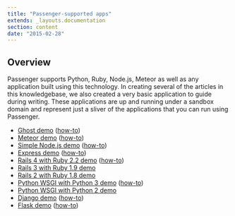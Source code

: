 ```yaml
---
title: "Passenger-supported apps"
extends: _layouts.documentation
section: content
date: "2015-02-28"
---
```


## Overview

Passenger supports Python, Ruby, Node.js, Meteor as well as any application built using this technology. In creating several of the articles in this knowledgebase, we also created a very basic application to guide during writing. These applications are up and running under a sandbox domain and represent just a sliver of the applications that you can run using Passenger.

- [Ghost demo](http://ghost.sandbox.apiscp.com/) ([how-to](/docs/guides/installing-ghost/))
- [Meteor demo](http://meteor.sandbox.apiscp.com/) ([how-to](/docs/guides/running-meteor/))
- [Simple Node.js demo](http://node.sandbox.apiscp.com/) ([how-to](/docs/guides/running-node-js/))
- [Express demo](http://express.sandbox.apiscp.com/) ([how-to](/docs/guides/installing-express/))
- [Rails 4 with Ruby 2.2 demo](http://rails4.sandbox.apiscp.com/) ([how-to](/docs/ruby/setting-rails-passenger/))
- [Rails 3 with Ruby 1.9 demo](http://rails3.sandbox.apiscp.com/)
- [Rails 2 with Ruby 1.8 demo](http://rails2.sandbox.apiscp.com/)
- [Python WSGI with Python 3 demo](http://py3.sandbox.apiscp.com/) ([how-to](/docs/python/using-wsgi/))
- [Python WSGI with Python 2 demo](http://py2.sandbox.apiscp.com/)
- [Django demo](http://django.sandbox.apiscp.com/) ([how-to](/docs/python/django-quickstart/))
- [Flask demo](http://flask.sandbox.apiscp.com) ([how-to](/docs/python/flask-quickstart/))
